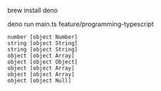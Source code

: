 brew install deno

deno run main.ts                                                                                                                             feature/programming-typescript

```
number [object Number]
string [object String]
string [object String]
object [object Array]
object [object Object]
object [object Array]
object [object Array]
object [object Null]
```
